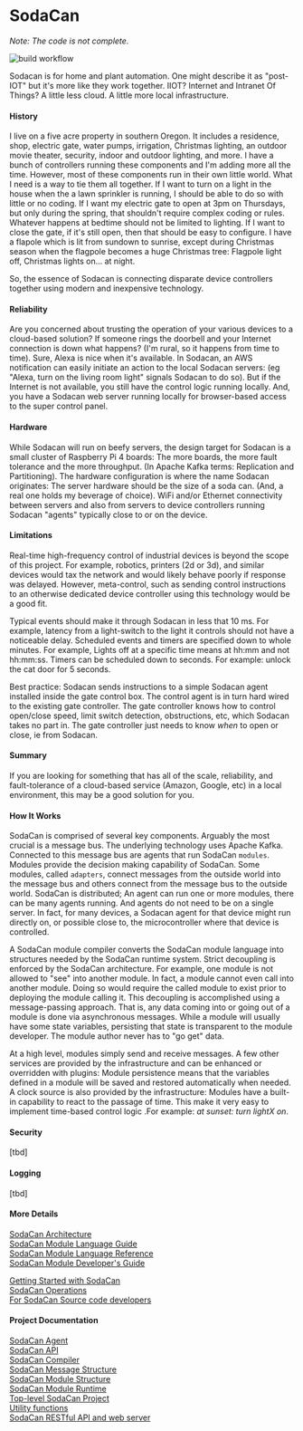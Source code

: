 # SodaCan

*Note: The code is not complete.*

![build workflow](https://github.com/johnchurin/sodacan/actions/workflows/maven.yml/badge.svg?branch=master)

Sodacan is for home and plant automation. One might describe it as "post-IOT" but it's more like they work together. IIOT? Internet and Intranet Of Things? A little less cloud. A little more local infrastructure.

#### History
I live on a five acre property in southern Oregon. It includes a residence, shop, electric gate, water pumps, irrigation, Christmas lighting, an outdoor movie theater, security, indoor and outdoor lighting, and more. I have a bunch of controllers running these components and I'm adding more all the time. However, most of these components run in their own little world. What I need is a way to tie them all together. If I want to turn on a light in the house when the a lawn sprinkler is running, I should be able to do so with little or no coding. If I want my electric gate to open at 3pm on Thursdays, but only during the spring, that shouldn't require complex coding or rules. Whatever happens at bedtime should not be limited to lighting. If I want to close the gate, if it's still open, then that should be easy to configure. I have a flapole which is lit from sundown to sunrise, except during Christmas season when the flagpole becomes a huge Christmas tree: Flagpole light off, Christmas lights on... at night.

So, the essence of Sodacan is connecting disparate device controllers together using modern and inexpensive technology.

#### Reliability
Are you  concerned about trusting the operation of your various devices to a cloud-based solution? If someone rings the doorbell and your Internet connection is down what happens? (I'm rural, so it happens from time to time). Sure, Alexa is nice when it's available.  In Sodacan, an AWS notification can easily initiate an action to the local Sodacan servers: (eg "Alexa, turn on the living room light" signals Sodacan to do so). But if the Internet is not available, you still have the control logic running locally. And, you have a Sodacan web server running locally for browser-based access to the super control panel.

#### Hardware
While Sodacan will run on beefy servers, the design target for Sodacan is a small cluster of Raspberry Pi 4 boards: The more boards, the more fault tolerance and the more throughput. (In Apache Kafka terms:  Replication and Partitioning). The hardware configuration is where the name Sodacan originates: The server hardware should be the size of a soda can. (And, a real one holds my beverage of choice). WiFi and/or Ethernet connectivity between servers and also from servers to device controllers running Sodacan "agents" typically close to or on the device. 

#### Limitations
Real-time high-frequency control of industrial devices is beyond the scope of this project. For example, robotics, printers (2d or 3d), and similar devices would tax the network and would likely behave poorly if response was delayed. However, meta-control, such as sending control instructions to an otherwise dedicated device controller using this technology would be a good fit. 

Typical events should make it through Sodacan in less that 10 ms. For example, latency from a light-switch to the light it controls should not have a noticeable delay. Scheduled events and timers are specified down to whole minutes. For example, Lights off at a specific time means at hh:mm and not hh:mm:ss. Timers can be scheduled down to seconds. For example: unlock the cat door for 5 seconds.

Best practice: Sodacan sends instructions to a simple Sodacan agent installed inside the gate control box. The control agent is in turn hard wired to the existing gate controller. The gate controller knows how to control open/close speed, limit switch detection, obstructions, etc, which Sodacan takes no part in. The gate controller just needs to know *when* to open or close, ie from Sodacan.

#### Summary
If you are looking for something that has all of the scale, reliability, and fault-tolerance of a cloud-based service (Amazon, Google, etc) in a local environment, this may be a good solution for you.

#### How It Works
SodaCan is comprised of several key components. Arguably the most crucial is a message bus. The underlying technology uses Apache Kafka. Connected to this message bus are agents that run SodaCan `modules`. Modules provide the decision making capability of SodaCan. Some modules, called `adapters`, connect messages from the outside world into the message bus and others connect from the message bus to the outside world.  SodaCan is distributed; An agent can run one or more modules, there can be many agents running. And agents do not need to be on a single server. In fact, for many devices, a Sodacan agent for that device might run directly on, or possible close to, the microcontroller where that device is controlled. 

A SodaCan module compiler converts the SodaCan module language into structures needed by the SodaCan runtime system. Strict decoupling is enforced by the SodaCan architecture. For example, one module is not allowed to "see" into another module. In fact, a module cannot even call into another module. Doing so would require the called module to exist prior to deploying the module calling it. This decoupling is accomplished using a message-passing approach. That is, any data coming into or going out of a module is done via asynchronous messages. While a module will usually have some state variables, persisting that state is transparent to the module developer. The module author never has to "go get" data.

At a high level, modules simply send and receive messages. A few other services are provided by the infrastructure and can be enhanced or overridden with plugins: Module persistence means that the variables defined in a module will be saved and restored automatically when needed. A clock source is also provided by the infrastructure: Modules have a built-in capability to react to the passage of time. This make it very easy to implement time-based control logic .For example: *at sunset: turn lightX on*.

#### Security
[tbd]

#### Logging
[tbd]

#### More Details

<a href="documentation/architecture.md">SodaCan Architecture</a><br/>
<a href="documentation/languageGuide.md">SodaCan Module Language Guide</a><br/>
<a href="documentation/languageReference.md">SodaCan Module Language Reference</a><br/>
<a href="documentation/developer.md">SodaCan Module Developer's Guide</a><br/>

<a href="documentation/gettingStarted.md">Getting Started with SodaCan</a><br/>
<a href="documentation/operations.md">SodaCan Operations</a><br/>
<a href="documentation/internals.md">For SodaCan Source code developers</a><br/>

#### Project Documentation

<a href="agent/README.md">SodaCan Agent</a><br/>
<a href="api/README.md">SodaCan API</a><br/>
<a href="compiler/README.md">SodaCan Compiler</a><br/>
<a href="message/README.md">SodaCan Message Structure</a><br/>
<a href="module/README.md">SodaCan Module Structure</a><br/>
<a href="runtime/README.md">SodaCan Module Runtime</a><br/>
<a href="sodacan/README.md">Top-level SodaCan Project</a><br/>
<a href="utility/README.md">Utility functions</a><br/>
<a href="webserver/README.md">SodaCan RESTful API and web server</a><br/>

